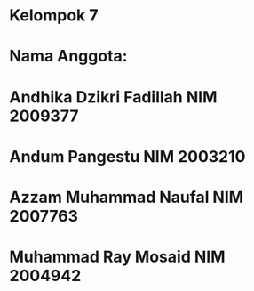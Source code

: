 # Kelompok 7
# Nama Anggota:

# Andhika Dzikri Fadillah   NIM 2009377
# Andum Pangestu            NIM 2003210
# Azzam Muhammad Naufal     NIM 2007763
# Muhammad Ray Mosaid       NIM 2004942
